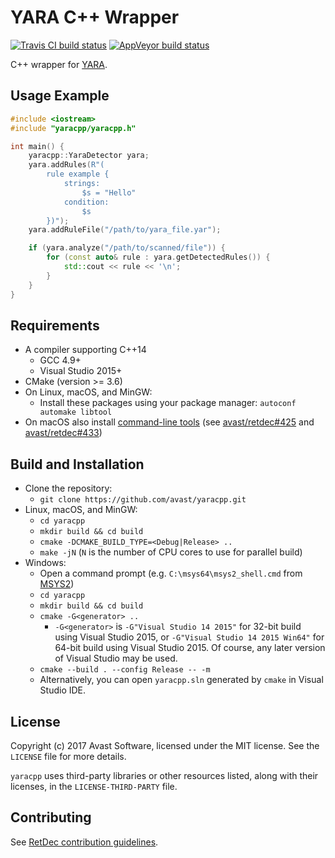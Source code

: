 # YARA C++ Wrapper

[![Travis CI build status](https://travis-ci.org/avast/yaracpp.svg?branch=master)](https://travis-ci.org/avast/yaracpp)
[![AppVeyor build status](https://ci.appveyor.com/api/projects/status/github/avast/yaracpp?branch=master&svg=true)](https://ci.appveyor.com/project/avast/yaracpp?branch=master)

C++ wrapper for [YARA](https://github.com/VirusTotal/yara).

## Usage Example

```cpp
#include <iostream>
#include "yaracpp/yaracpp.h"

int main() {
    yaracpp::YaraDetector yara;
    yara.addRules(R"(
        rule example {
            strings:
                $s = "Hello"
            condition:
                $s
        })");
    yara.addRuleFile("/path/to/yara_file.yar");

    if (yara.analyze("/path/to/scanned/file")) {
        for (const auto& rule : yara.getDetectedRules()) {
            std::cout << rule << '\n';
        }
    }
}
```

## Requirements

* A compiler supporting C++14
  * GCC 4.9+
  * Visual Studio 2015+
* CMake (version >= 3.6)
* On Linux, macOS, and MinGW:
  * Install these packages using your package manager: `autoconf automake libtool`
* On macOS also install [command-line tools](https://github.com/frida/frida/issues/338#issuecomment-426777849) (see [avast/retdec#425](https://github.com/avast/retdec/issues/425) and [avast/retdec#433](https://github.com/avast/retdec/issues/433))

## Build and Installation

* Clone the repository:
  * `git clone https://github.com/avast/yaracpp.git`
* Linux, macOS, and MinGW:
  * `cd yaracpp`
  * `mkdir build && cd build`
  * `cmake -DCMAKE_BUILD_TYPE=<Debug|Release> ..`
  * `make -jN` (`N` is the number of CPU cores to use for parallel build)
* Windows:
  * Open a command prompt (e.g. `C:\msys64\msys2_shell.cmd` from [MSYS2](https://github.com/avast/retdec/wiki/Windows-Environment))
  * `cd yaracpp`
  * `mkdir build && cd build`
  * `cmake -G<generator> ..`
    * `-G<generator>` is `-G"Visual Studio 14 2015"` for 32-bit build using Visual Studio 2015, or `-G"Visual Studio 14 2015 Win64"` for 64-bit build using Visual Studio 2015. Of course, any later version of Visual Studio may be used.
  * `cmake --build . --config Release -- -m`
  * Alternatively, you can open `yaracpp.sln` generated by `cmake` in Visual Studio IDE.

## License

Copyright (c) 2017 Avast Software, licensed under the MIT license. See the `LICENSE` file for more details.

`yaracpp` uses third-party libraries or other resources listed, along with their licenses, in the `LICENSE-THIRD-PARTY` file.

## Contributing

See [RetDec contribution guidelines](https://github.com/avast/retdec/wiki/Contribution-Guidelines).
